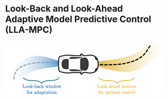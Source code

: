 # Look-Back and Look-Ahead Adaptive Model Predictive Control (LLA-MPC)

<img src="results/LLA-MPC.jpg" width="600px"/>

